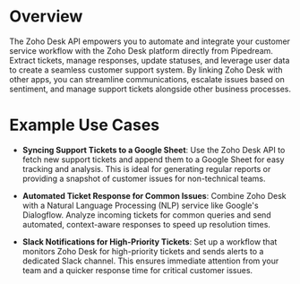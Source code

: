 # Overview

The Zoho Desk API empowers you to automate and integrate your customer service workflow with the Zoho Desk platform directly from Pipedream. Extract tickets, manage responses, update statuses, and leverage user data to create a seamless customer support system. By linking Zoho Desk with other apps, you can streamline communications, escalate issues based on sentiment, and manage support tickets alongside other business processes.

# Example Use Cases

- **Syncing Support Tickets to a Google Sheet**: Use the Zoho Desk API to fetch new support tickets and append them to a Google Sheet for easy tracking and analysis. This is ideal for generating regular reports or providing a snapshot of customer issues for non-technical teams.

- **Automated Ticket Response for Common Issues**: Combine Zoho Desk with a Natural Language Processing (NLP) service like Google's Dialogflow. Analyze incoming tickets for common queries and send automated, context-aware responses to speed up resolution times.

- **Slack Notifications for High-Priority Tickets**: Set up a workflow that monitors Zoho Desk for high-priority tickets and sends alerts to a dedicated Slack channel. This ensures immediate attention from your team and a quicker response time for critical customer issues.
